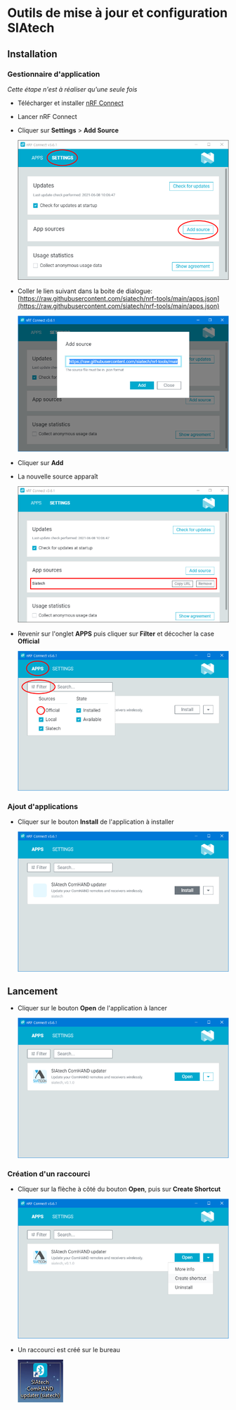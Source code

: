 # Outils de mise à jour et configuration SIAtech



## Installation

### Gestionnaire d'application

*Cette étape n'est à réaliser qu'une seule fois*

- Télécharger et installer [nRF Connect](https://www.nordicsemi.com/-/media/Software-and-other-downloads/Desktop-software/nRF-Connect-for-Desktop/3-6-1/nrfconnectsetup361ia32.exe)
- Lancer nRF Connect
- Cliquer sur **Settings** > **Add Source**

  ![image-20210608102121977](home/img/image-20210608102121977.png)

- Coller le lien suivant dans la boite de dialogue: [https://raw.githubusercontent.com/siatech/nrf-tools/main/apps.json](https://raw.githubusercontent.com/siatech/nrf-tools/main/apps.json)

  ![image-20210608102540497](home/img/image-20210608102540497.png)

- Cliquer sur **Add**
- La nouvelle source apparaît 

  ![image-20210608102740411](home/img/image-20210608102740411.png)

- Revenir sur l'onglet **APPS** puis cliquer sur **Filter** et décocher la case **Official**

  ![image-20210608103258720](home/img/image-20210608103258720.png)

### Ajout d'applications

- Cliquer sur le bouton **Install** de l'application à installer

  ![image-20210608103354465](home/img/image-20210608103354465.png)

## Lancement
- Cliquer sur le bouton **Open** de l'application à lancer

  ![image-20210608103521792](home/img/image-20210608103521792.png)

### Création d'un raccourci

- Cliquer sur la flèche à côté du bouton **Open**, puis sur **Create Shortcut**
  
  ![image-20210608103603396](home/img/image-20210608103603396.png)

- Un raccourci est créé sur le bureau

  ![image-20210608103738218](home/img/image-20210608103738218.png)
